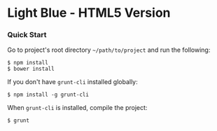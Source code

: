 # Light Blue - HTML5 Version

### Quick Start
Go to project's root directory `~/path/to/project` and run the following:
```
$ npm install
$ bower install
```

If you don't have `grunt-cli` installed globally:
```
$ npm install -g grunt-cli
```

When `grunt-cli` is installed, compile the project:
```
$ grunt
```